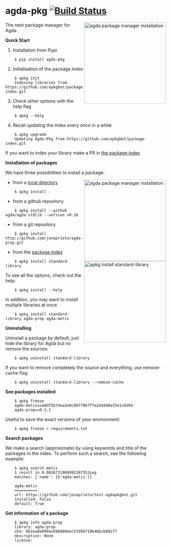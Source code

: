 agda-pkg [![Build Status](https://travis-ci.org/apkgbot/agda-pkg.svg?branch=master)](https://travis-ci.org/apkgbot/agda-pkg)
========

<img src="https://github.com/apkgbot/agda-pkg/raw/master/assets/installation.gif"
 alt="agda package manager installation" width=256 align="right" />
 
The next package manager for Agda.

**Quick Start**

1.  Installation from Pypi

```
    $ pip install agda-pkg
```

2.  Initialisation of the package index

```
    $ apkg init
    Indexing libraries from https://github.com/apkgbot/package-index.git
```

3.  Check other options with the help flag

```
    $ apkg --help
```

4.  Recall updating the index every once in a while

```
    $ apkg upgrade
    Updating Agda-Pkg from https://github.com/apkgbot/package-index.git
```

If you want to index your library make a PR in [the package index]

**Installation of packages**

We have three possibilities to install a package:

<img src="https://github.com/apkgbot/agda-pkg/raw/master/assets/index-stdlib.gif"
 alt="agda package manager installation" width=256 align="right" />

-   from a [local directory]

```
    $ apkg install .
```

-   from a github repository

```
    $ apkg install --github agda/agda-stdlib --version v0.16
```

-   from a git repository

```
    $ apkg install http://github.com/jonaprieto/agda-prop.git
```

-   from the [package index](http://github.com/apkgbot/package-index)

<img src="https://github.com/apkgbot/agda-pkg/raw/master/assets/finished-stdlib.gif"
 alt="apkg install standard-library" width=256 align="right" />

```
    $ apkg install standard-library
```

To see all the options, check out the help:

```
    $ apkg install --help
```

In addition, you may want to install multiple libraries at once

```
    $ apkg install standard-library agda-prop agda-metis
```

**Uninstalling**

Uninstall a package by default, just hide the library for Agda but no
remove the sources:

```
    $ apkg uninstall standard-library
```

If you want to remove completely the source and everything, use
remove-cache flag.

```
    $ apkg uninstall standard-library --remove-cache
```

**See packages installed**

```
    $ apkg freeze
    agda-metis==a8df5b74ea2e0c007f0b7ffe24d440a35e1c6d94
    agda-prop==0.1.1
```

Useful to save the exact versions of your environment:


```
    $ apkg freeze > requirements.txt
```


**Search packages**

We make a search (approximate) by using keywords and title of the
packages in the index. To perform such a search, see the following
example:


```
    $ apkg search metis
    1 result in 0.0026731969992397353seg
    matches: {'name': [b'agda-metis']}

    agda-metis
    ==========
    url: https://github.com/jonaprieto/test-agdapkgbot.git
    installed: False
    default: True
```

**Get information of a package**


```
    $ apkg info agda-prop
    library: agda-prop
    sha: 6b2ea8e099ac6968004ec57d96f19b46bcb081ff
    description: None
    license:
```

  [the package index]: https://github.com/apkgbot/package-index.git
  [local directory]: https://agda.readthedocs.io/en/v2.5.4/tools/package-system.html
